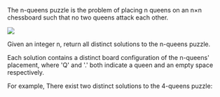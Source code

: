 The n-queens puzzle is the problem of placing n queens on an n×n chessboard such that no two queens attack each other.

![](http://oqvbarc9z.bkt.clouddn.com/17101001.png)

Given an integer n, return all distinct solutions to the n-queens puzzle.

Each solution contains a distinct board configuration of the n-queens' placement, where 'Q' and '.' both indicate a queen and an empty space respectively.

For example,
There exist two distinct solutions to the 4-queens puzzle: